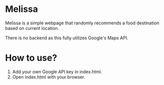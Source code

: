 # Melissa

Melissa is a simple webpage that randomly recommends a food destination based on current location.

There is no backend as this fully utilizes Google's Maps API.

# How to use?
1. Add your own Google API key in index.html.
2. Open index.html with your browser.